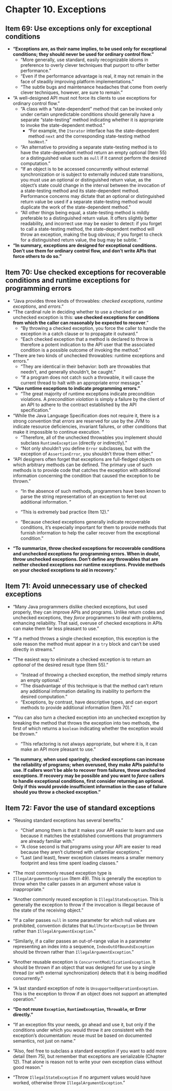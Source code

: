# Chapter 10. Exceptions

## Item 69: Use exceptions only for exceptional conditions

* **“Exceptions are, as their name implies, to be used only for exceptional conditions; they should never be used for ordinary control flow.”**
  * “More generally, use standard, easily recognizable idioms in preference to overly clever techniques that purport to offer better performance.”
  * “Even if the performance advantage is real, it may not remain in the face of steadily improving platform implementations.”
  * “The subtle bugs and maintenance headaches that come from overly clever techniques, however, are sure to remain.”
* “A well-designed API must not force its clients to use exceptions for ordinary control flow.”
  * “A class with a “state-dependent” method that can be invoked only under certain unpredictable conditions should generally have a separate “state-testing” method indicating whether it is appropriate to invoke the state-dependent method.”
    * “For example, the `Iterator` interface has the state-dependent method `next` and the corresponding state-testing method `hasNext`.”
  * “An alternative to providing a separate state-testing method is to have the state-dependent method return an empty optional (Item 55) or a distinguished value such as `null` if it cannot perform the desired computation.”
  * “If an object is to be accessed concurrently without external synchronization or is subject to externally induced state transitions, you must use an optional or distinguished return value, as the object’s state could change in the interval between the invocation of a state-testing method and its state-dependent method. Performance concerns may dictate that an optional or distinguished return value be used if a separate state-testing method would duplicate the work of the state-dependent method.”
  * “All other things being equal, a state-testing method is mildly preferable to a distinguished return value. It offers slightly better readability, and incorrect use may be easier to detect: if you forget to call a state-testing method, the state-dependent method will throw an exception, making the bug obvious; if you forget to check for a distinguished return value, the bug may be subtle. ”
* **“In summary, exceptions are designed for exceptional conditions. Don’t use them for ordinary control flow, and don’t write APIs that force others to do so.”**

## Item 70: Use checked exceptions for recoverable conditions and runtime exceptions for programming errors

* “Java provides three kinds of throwables: *checked exceptions*, *runtime exceptions*, and *errors*.”
* “The cardinal rule in deciding whether to use a checked or an unchecked exception is this: **use checked exceptions for conditions from which the caller can reasonably be expected to recover**.”
  * “By throwing a checked exception, you force the caller to handle the exception in a catch clause or to propagate it outward.”
  * “Each checked exception that a method is declared to throw is therefore a potent indication to the API user that the associated condition is a possible outcome of invoking the method.”
* “There are two kinds of unchecked throwables: runtime exceptions and errors.”
  * “They are identical in their behavior: both are throwables that needn’t, and generally shouldn’t, be caught.”
  * “If a program does not catch such a throwable, it will cause the current thread to halt with an appropriate error message.”
* **“Use runtime exceptions to indicate programming errors.”**
  * “The great majority of runtime exceptions indicate precondition violations. A *precondition violation* is simply a failure by the client of an API to adhere to the contract established by the API specification.”
* “While the Java Language Specification does not require it, there is a strong convention that *errors* are reserved for use by the JVM to indicate resource deficiencies, invariant failures, or other conditions that make it impossible to continue execution. ”
  * “Therefore, all of the unchecked throwables you implement should subclass `RuntimeException` (directly or indirectly).”
  * “Not only shouldn’t you define `Error` subclasses, but with the exception of `AssertionError`, you shouldn’t throw them either.”
* “API designers often forget that exceptions are full-fledged objects on which arbitrary methods can be defined. The primary use of such methods is to provide code that catches the exception with additional information concerning the condition that caused the exception to be thrown.”
  * “In the absence of such methods, programmers have been known to parse the string representation of an exception to ferret out additional information. ”

  * “This is extremely bad practice (Item 12).”
  * “Because checked exceptions generally indicate recoverable conditions, it’s especially important for them to provide methods that furnish information to help the caller recover from the exceptional condition.”
* **“To summarize, throw checked exceptions for recoverable conditions and unchecked exceptions for programming errors. When in doubt, throw unchecked exceptions. Don’t define any throwables that are neither checked exceptions nor runtime exceptions. Provide methods on your checked exceptions to aid in recovery.”**

## Item 71: Avoid unnecessary use of checked exceptions

* “Many Java programmers dislike checked exceptions, but used properly, they can improve APIs and programs. Unlike return codes and unchecked exceptions, they *force* programmers to deal with problems, enhancing reliability. That said, overuse of checked exceptions in APIs can make them far less pleasant to use.”
* “If a method throws a single checked exception, this exception is the sole reason the method must appear in a `try` block and can’t be used directly in streams.”
* “The easiest way to eliminate a checked exception is to return an *optional* of the desired result type (Item 55).”
  * “Instead of throwing a checked exception, the method simply returns an empty optional.”
  * “The disadvantage of this technique is that the method can’t return any additional information detailing its inability to perform the desired computation.”
  * “Exceptions, by contrast, have descriptive types, and can export methods to provide additional information (Item 70).”
* “You can also turn a checked exception into an unchecked exception by breaking the method that throws the exception into two methods, the first of which returns a `boolean` indicating whether the exception would be thrown.”
  * “This refactoring is not always appropriate, but where it is, it can make an API more pleasant to use.”

* **“In summary, when used sparingly, checked exceptions can increase the reliability of programs; when overused, they make APIs painful to use. If callers won’t be able to recover from failures, throw unchecked exceptions. If recovery may be possible and you want to *force* callers to handle exceptional conditions, first consider returning an optional. Only if this would provide insufficient information in the case of failure should you throw a checked exception.”**

## Item 72: Favor the use of standard exceptions

* “Reusing standard exceptions has several benefits.”
  * “Chief among them is that it makes your API easier to learn and use because it matches the established conventions that programmers are already familiar with.”
  * “A close second is that programs using your API are easier to read because they aren’t cluttered with unfamiliar exceptions.”
  * “Last (and least), fewer exception classes means a smaller memory footprint and less time spent loading classes.”

* “The most commonly reused exception type is `IllegalArgumentException` (Item 49). This is generally the exception to throw when the caller passes in an argument whose value is inappropriate.”
* “Another commonly reused exception is `IllegalStateException`. This is generally the exception to throw if the invocation is illegal because of the state of the receiving object.”
* “If a caller passes `null` in some parameter for which null values are prohibited, convention dictates that `NullPointerException` be thrown rather than `IllegalArgumentException`.”
* “Similarly, if a caller passes an out-of-range value in a parameter representing an index into a sequence, `IndexOutOfBoundsException` should be thrown rather than `IllegalArgumentException`.”
* “Another reusable exception is `ConcurrentModificationException`. It should be thrown if an object that was designed for use by a single thread (or with external synchronization) detects that it is being modified concurrently.”
* “A last standard exception of note is `UnsupportedOperationException`. This is the exception to throw if an object does not support an attempted operation.”
* **“Do not reuse `Exception`, `RuntimeException`, `Throwable`, or Error directly.”**
* “If an exception fits your needs, go ahead and use it, but only if the conditions under which you would throw it are consistent with the exception’s documentation: reuse must be based on documented semantics, not just on name.”
* “Also, feel free to subclass a standard exception if you want to add more detail (Item 75), but remember that exceptions are serializable (Chapter 12). That alone is reason not to write your own exception class without good reason.”
* “Throw `IllegalStateException` if no argument values would have worked, otherwise throw `IllegalArgumentException`.”
